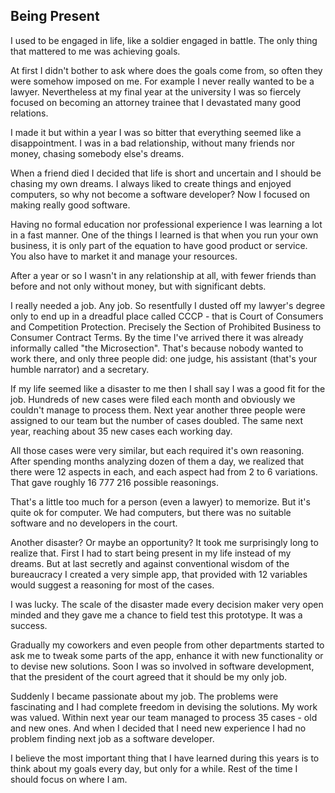 Being Present
-------------

I used to be engaged in life, like a soldier engaged in battle. The only thing that mattered to me was achieving goals.

At first I didn't bother to ask where does the goals come from, so often they were somehow imposed on me. For example I never really wanted to be a lawyer. Nevertheless at my final year at the university I was so fiercely focused on becoming an attorney trainee that I devastated many good relations.

I made it but within a year I was so bitter that everything seemed like a disappointment. I was in a bad relationship, without many friends nor money, chasing somebody else's dreams.

When a friend died I decided that life is short and uncertain and I should be chasing my own dreams. I always liked to create things and enjoyed computers, so why not become a software developer? Now I focused on making really good software.

Having no formal education nor professional experience I was learning a lot in a fast manner. One of the things I learned is that when you run your own business, it is only part of the equation to have good product or service. You also have to market it and manage your resources.

After a year or so I wasn't in any relationship at all, with fewer friends than before and not only without money, but with significant debts.

I really needed a job. Any job. So resentfully I dusted off my lawyer's degree only to end up in a dreadful place called CCCP - that is Court of Consumers and Competition Protection. Precisely the Section of Prohibited Business to Consumer Contract Terms. By the time I've arrived there it was already informally called "the Microsection". That's because nobody wanted to work there, and only three  people did: one judge, his assistant (that's your humble narrator) and a secretary.

If my life seemed like a disaster to me then I shall say I was a good fit for the job. Hundreds of new cases were filed each month and obviously we couldn't manage to process them. Next year another three people were assigned to our team but the number of cases doubled. The same next year, reaching about 35 new cases each working day.

All those cases were very similar, but each required it's own reasoning. After spending months analyzing dozen of them a day, we realized that there were 12 aspects in each, and each aspect had from 2 to 6 variations. That gave roughly 16 777 216 possible reasonings.

That's a little too much for a person (even a lawyer) to memorize. But it's quite ok for computer. We had computers, but there was no suitable software and no developers in the court.

Another disaster? Or maybe an opportunity? It took me surprisingly long to realize that. First I had to start being present in my life instead of my dreams. But at last secretly and against conventional wisdom of the bureaucracy I created a very simple app, that provided with 12 variables would suggest a reasoning for most of the cases.

I was lucky. The scale of the disaster made every decision maker very open minded and they gave me a chance to field test this prototype. It was a success.

Gradually my coworkers and even people from other departments started to ask me to tweak some parts of the app, enhance it with new functionality or to devise new solutions. Soon I was so involved in software development, that the president of the court agreed that it should be my only job.

Suddenly I became passionate about my job. The problems were fascinating and I had complete freedom in devising the solutions. My work was valued. Within next year our team managed to process 35 cases - old and new ones. And when I decided that I need new experience I had no problem finding next job as a software developer.

I believe the most important thing that I have learned during this years is to think about my goals every day, but only for a while. Rest of the time I should focus on where I am.
